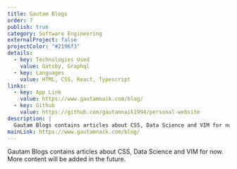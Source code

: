 ```yaml
---
title: Gautam Blogs
order: 7
publish: true
category: Software Engineering
externalProject: false
projectColor: "#2196f3"
details:
  - key: Technologies Used
    value: Gatsby, Graphql
  - key: Languages
    value: HTML, CSS, React, Typescript
links:
  - key: App Link
    value: https://www.gautamnaik.com/blog/
  - key: Github
    value: https://github.com/gautamnaik1994/personal-website
description: |
  Gautam Blogs contains articles about CSS, Data Science and VIM for now. More content will be added in the future.
mainLink: https://www.gautamnaik.com/blog/
---
```


Gautam Blogs contains articles about CSS, Data Science and VIM for now. More content will be added in the future.
